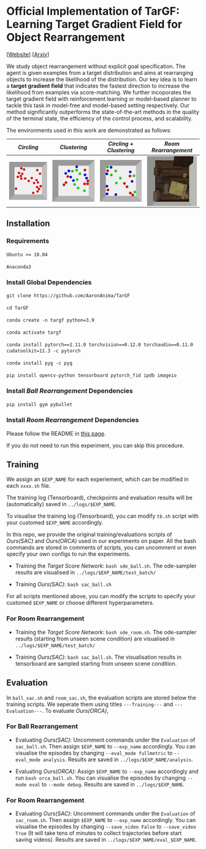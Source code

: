 # Official Implementation of TarGF: Learning Target Gradient Field for Object Rearrangement 

[[Website](https://sites.google.com/view/targf/)] [[Arxiv](https://arxiv.org/abs/2209.00853)]

We study object rearrangement without explicit goal specification. The agent is given examples from a target distribution and aims at rearranging objects to increase the likelihood of the distribution. Our key idea is to learn a **target gradient field** that indicates the fastest direction to increase the likelihood from examples via score-matching. We further incoporates the target gradient field with reinforcement learning or model-based planner to tackle this task in model-free and model-based setting respectively. Our method significantly outperforms the state-of-the-art methods in the quality of the terminal state, the efficiency of the control process, and scalability.

The environments used in this work are demonstrated as follows:

| *Circling* | *Clustering* | *Circling + Clustering* | *Room Rearrangement* |
|  ----  | ----  | ----  | ----  |
|<img src="Assets/demos/circling_demo.gif" align="middle" width="160"/>  | <img src="Assets/demos/clustering_demo.gif" align="middle" width="160"/>  | <img src="Assets/demos/hybrid_demo.gif" align="middle" width="160"/>    | <img src="Assets/demos/room_demo.gif" align="middle" width="160"/> |


## Installation

### Requirements

```
Ubuntu >= 18.04

Anaconda3
```

### Install Global Dependencies

```
git clone https://github.com/AaronAnima/TarGF

cd TarGF

conda create -n targf python=3.9

conda activate targf

conda install pytorch==1.11.0 torchvision==0.12.0 torchaudio==0.11.0 cudatoolkit=11.3 -c pytorch

conda install pyg -c pyg

pip install opencv-python tensorboard pytorch_fid ipdb imageio 
```

### Install *Ball Rearrangement* Dependencies

`pip install gym pybullet`

### Install *Room Rearrangement* Dependencies

Please follow the README in [this page](https://github.com/AaronAnima/TarGF/tree/main/Envs).

If you do not need to run this experiment, you can skip this procedure. 


## Training 

We assign an `$EXP_NAME` for each experiement, which can be modified in each `xxxx.sh` file.

The training log (Tensorboard), checkpoints and evaluation results will be (automatically) saved in `../logs/$EXP_NAME`.

To visualise the training log (Tensorboard), you can modify `tb.sh` script with your customed `$EXP_NAME` accordingly.

In this repo, we provide the original training/evaluations scripts of *Ours(SAC)* and *Ours(ORCA)* used in our experiments on paper. 
All the bash commands are stored in comments of scripts, you can uncomment or even specify your own configs to run the experiments.



- Training the *Target Score Network*: 
`bash sde_ball.sh`. The ode-sampler results are visualised in `../logs/$EXP_NAME/test_batch/`

- Training *Ours(SAC)*: 
`bash sac_ball.sh` 

For all scripts mentioned above, you can modify the scripts to specify your customed `$EXP_NAME` or choose different hyperparameters.

### For Room Rearrangement

- Training the *Target Score Network*: 
`bash sde_room.sh`. The ode-sampler results (starting from unseen scene condition) are visualised in `../logs/$EXP_NAME/test_batch/`

- Training *Ours(SAC)*: 
`bash sac_ball.sh`. The visualisation results in tensorboard are sampled starting from unseen scene condition.

## Evaluation

In `ball_sac.sh` and `room_sac.sh`, the evaluation scripts are stored below the training scripts. We seperate them using titles `---Training---` and `---Evaluation---`. 
To evaluate *Ours(ORCA)*, 

### For Ball Rearrangement
- Evaluating *Ours(SAC)*: 
Uncomment commands under the `Evaluation` of `sac_ball.sh`. Then assign `$EXP_NAME` to `--exp_name` accordingly. You can visualise the episodes by changing `--eval_mode fullmetric` to `--eval_mode analysis`. Results are saved in `../logs/$EXP_NAME/analysis`.


- Evaluating *Ours(ORCA)*: 
Assign `$EXP_NAME` to `--exp_name` accordingly and run `bash orca_ball.sh`. You can visualise the episodes by changing `--mode eval` to `--mode debug`. Results are saved in `../logs/$EXP_NAME`.

### For Room Rearrangement

- Evaluating *Ours(SAC)*: 
Uncomment commands under the `Evaluation` of `sac_room.sh`. Then assign `$EXP_NAME` to `--exp_name` accordingly. You can visualise the episodes by changing `--save_video False` to `--save_video True` (It will take tens of minutes to collect trajectories before start saving videos). Results are saved in `../logs/$EXP_NAME/eval_$EXP_NAME`.








